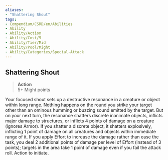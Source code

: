 ```yaml
---
aliases:
- "Shattering Shout"
tags:
- Compendium/CSRD/en/Abilities
- Ability
- Ability/Action
- Ability/Cost/5
- Ability/Tier/Mid
- Ability/Pool/Might
- Ability/Categories/Special-Attack
---
```


  
## Shattering Shout  
>**Action**  
>5+ Might points
  
Your focused shout sets up a destructive resonance in a creature or object within long range. Nothing happens on the round you strike your target other than an ominous humming or buzzing sound emitted by the target. But on your next turn, the resonance shatters discrete inanimate objects, inflicts major damage to structures, or inflicts 4 points of damage on a creature (ignores Armor). If you shatter a discrete object, it shatters explosively, inflicting 1 point of damage on all creatures and objects within immediate range of it. If you apply Effort to increase the damage rather than ease the task, you deal 2 additional points of damage per level of Effort (instead of 3 points); targets in the area take 1 point of damage even if you fail the attack roll. Action to initiate.